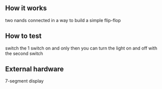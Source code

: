 <!---

This file is used to generate your project datasheet. Please fill in the information below and delete any unused
sections.

You can also include images in this folder and reference them in the markdown. Each image must be less than
512 kb in size, and the combined size of all images must be less than 1 MB.
-->

## How it works

two nands connected in a way to build a simple flip-flop

## How to test

switch the 1 switch on and only then you can turn the light on and off with the second switch

## External hardware

7-segment display
